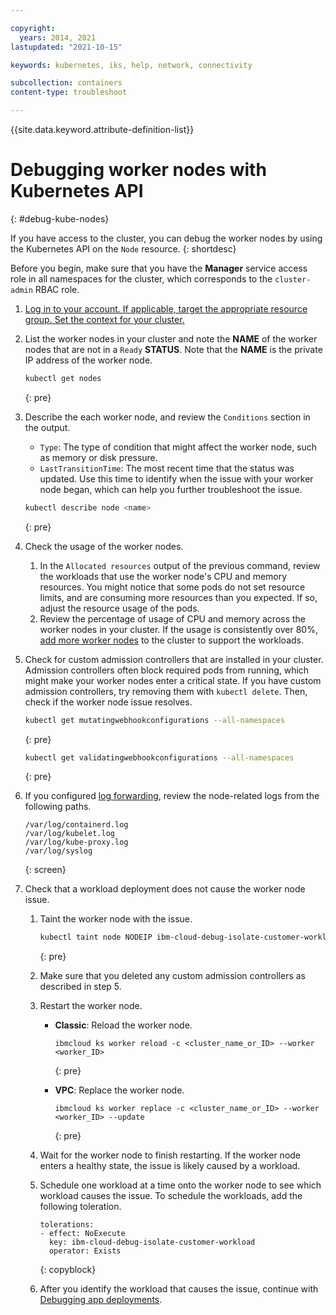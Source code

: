 ```yaml
---

copyright: 
  years: 2014, 2021
lastupdated: "2021-10-15"

keywords: kubernetes, iks, help, network, connectivity

subcollection: containers
content-type: troubleshoot

---
```


{{site.data.keyword.attribute-definition-list}}


# Debugging worker nodes with Kubernetes API
{: #debug-kube-nodes}

If you have access to the cluster, you can debug the worker nodes by using the Kubernetes API on the `Node` resource.
{: shortdesc}

Before you begin, make sure that you have the **Manager** service access role in all namespaces for the cluster, which corresponds to the `cluster-admin` RBAC role.

1. [Log in to your account. If applicable, target the appropriate resource group. Set the context for your cluster.](/docs/containers?topic=containers-cs_cli_install#cs_cli_configure)
2. List the worker nodes in your cluster and note the **NAME** of the worker nodes that are not in a `Ready` **STATUS**. Note that the **NAME** is the private IP address of the worker node.
    ```sh
    kubectl get nodes
    ```
    {: pre}

3. Describe the each worker node, and review the `Conditions` section in the output.
    * `Type`: The type of condition that might affect the worker node, such as memory or disk pressure.
    * `LastTransitionTime`: The most recent time that the status was updated. Use this time to identify when the issue with your worker node began, which can help you further troubleshoot the issue.

    ```sh
    kubectl describe node <name>
    ```
    {: pre}

4. Check the usage of the worker nodes.
    1. In the `Allocated resources` output of the previous command, review the workloads that use the worker node's CPU and memory resources. You might notice that some pods do not set resource limits, and are consuming more resources than you expected. If so, adjust the resource usage of the pods.
    2. Review the percentage of usage of CPU and memory across the worker nodes in your cluster. If the usage is consistently over 80%, [add more worker nodes](/docs/containers?topic=containers-add_workers) to the cluster to support the workloads.
5. Check for custom admission controllers that are installed in your cluster. Admission controllers often block required pods from running, which might make your worker nodes enter a critical state. If you have custom admission controllers, try removing them with `kubectl delete`. Then, check if the worker node issue resolves.
    ```sh
    kubectl get mutatingwebhookconfigurations --all-namespaces
    ```
    {: pre}

    ```sh
    kubectl get validatingwebhookconfigurations --all-namespaces
    ```
    {: pre}

6. If you configured [log forwarding](/docs/containers?topic=containers-health), review the node-related logs from the following paths.
    ```
    /var/log/containerd.log
    /var/log/kubelet.log
    /var/log/kube-proxy.log
    /var/log/syslog
    ```
    {: screen}

7. Check that a workload deployment does not cause the worker node issue.
    1. Taint the worker node with the issue.
        ```sh
        kubectl taint node NODEIP ibm-cloud-debug-isolate-customer-workload=true:NoExecute
        ```
        {: pre}

    2. Make sure that you deleted any custom admission controllers as described in step 5.
    3. Restart the worker node.
        * **Classic**: Reload the worker node.
          ```
          ibmcloud ks worker reload -c <cluster_name_or_ID> --worker <worker_ID>
          ```
          {: pre}

        * **VPC**: Replace the worker node.
          ```
          ibmcloud ks worker replace -c <cluster_name_or_ID> --worker <worker_ID> --update
          ```
          {: pre}

    4. Wait for the worker node to finish restarting. If the worker node enters a healthy state, the issue is likely caused by a workload.
    5. Schedule one workload at a time onto the worker node to see which workload causes the issue. To schedule the workloads, add the following toleration.
        ```
        tolerations:
        - effect: NoExecute
          key: ibm-cloud-debug-isolate-customer-workload
          operator: Exists
        ```
        {: copyblock}
    6. After you identify the workload that causes the issue, continue with [Debugging app deployments](/docs/containers?topic=containers-debug_apps).





